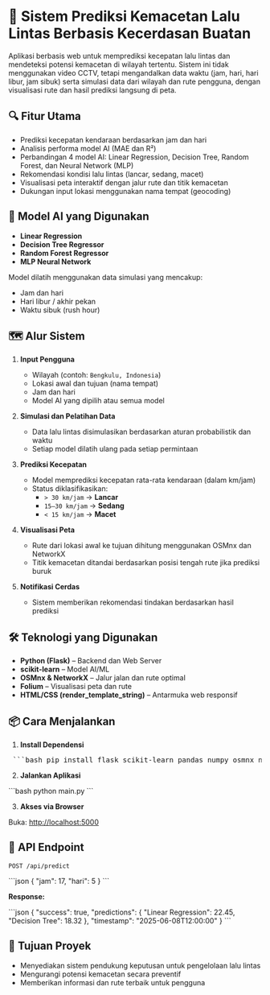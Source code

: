 # 🚦 Sistem Prediksi Kemacetan Lalu Lintas Berbasis Kecerdasan Buatan

Aplikasi berbasis web untuk memprediksi kecepatan lalu lintas dan mendeteksi potensi kemacetan di wilayah tertentu. Sistem ini tidak menggunakan video CCTV, tetapi mengandalkan data waktu (jam, hari, hari libur, jam sibuk) serta simulasi data dari wilayah dan rute pengguna, dengan visualisasi rute dan hasil prediksi langsung di peta.

## 🔍 Fitur Utama

- Prediksi kecepatan kendaraan berdasarkan jam dan hari
- Analisis performa model AI (MAE dan R²)
- Perbandingan 4 model AI: Linear Regression, Decision Tree, Random Forest, dan Neural Network (MLP)
- Rekomendasi kondisi lalu lintas (lancar, sedang, macet)
- Visualisasi peta interaktif dengan jalur rute dan titik kemacetan
- Dukungan input lokasi menggunakan nama tempat (geocoding)

## 🧠 Model AI yang Digunakan

- **Linear Regression**
- **Decision Tree Regressor**
- **Random Forest Regressor**
- **MLP Neural Network**

Model dilatih menggunakan data simulasi yang mencakup:
- Jam dan hari
- Hari libur / akhir pekan
- Waktu sibuk (rush hour)

## 🗺️ Alur Sistem

1. **Input Pengguna**
   - Wilayah (contoh: `Bengkulu, Indonesia`)
   - Lokasi awal dan tujuan (nama tempat)
   - Jam dan hari
   - Model AI yang dipilih atau semua model

2. **Simulasi dan Pelatihan Data**
   - Data lalu lintas disimulasikan berdasarkan aturan probabilistik dan waktu
   - Setiap model dilatih ulang pada setiap permintaan

3. **Prediksi Kecepatan**
   - Model memprediksi kecepatan rata-rata kendaraan (dalam km/jam)
   - Status diklasifikasikan:
     - `> 30 km/jam` → **Lancar**
     - `15–30 km/jam` → **Sedang**
     - `< 15 km/jam` → **Macet**

4. **Visualisasi Peta**
   - Rute dari lokasi awal ke tujuan dihitung menggunakan OSMnx dan NetworkX
   - Titik kemacetan ditandai berdasarkan posisi tengah rute jika prediksi buruk

5. **Notifikasi Cerdas**
   - Sistem memberikan rekomendasi tindakan berdasarkan hasil prediksi

## 🛠️ Teknologi yang Digunakan

- **Python (Flask)** – Backend dan Web Server
- **scikit-learn** – Model AI/ML
- **OSMnx & NetworkX** – Jalur jalan dan rute optimal
- **Folium** – Visualisasi peta dan rute
- **HTML/CSS (render_template_string)** – Antarmuka web responsif

## 📦 Cara Menjalankan

1. **Install Dependensi**

<pre> ```bash pip install flask scikit-learn pandas numpy osmnx networkx folium ``` </pre>

2. **Jalankan Aplikasi**

\`\`\`bash
python main.py
\`\`\`

3. **Akses via Browser**

Buka: [http://localhost:5000](http://localhost:5000)

## 📱 API Endpoint

`POST /api/predict`

\`\`\`json
{
  "jam": 17,
  "hari": 5
}
\`\`\`

**Response:**

\`\`\`json
{
  "success": true,
  "predictions": {
    "Linear Regression": 22.45,
    "Decision Tree": 18.32
  },
  "timestamp": "2025-06-08T12:00:00"
}
\`\`\`

## 🎯 Tujuan Proyek

- Menyediakan sistem pendukung keputusan untuk pengelolaan lalu lintas
- Mengurangi potensi kemacetan secara preventif
- Memberikan informasi dan rute terbaik untuk pengguna
